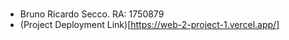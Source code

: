 #

- Bruno Ricardo Secco. RA: 1750879
- (Project Deployment Link)[https://web-2-project-1.vercel.app/]
